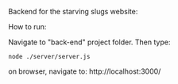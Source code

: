 Backend for the starving slugs website:

How to run:

Navigate to "back-end" project folder. Then type:

```node ./server/server.js```

on browser, navigate to: http://localhost:3000/